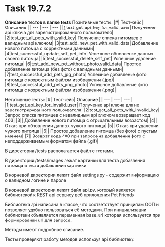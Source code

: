 # Task 19.7.2

**Описание тестов в папке tests**
Позитивные тесты:
|#| Тест-кейс| Описание |
| --- | --- | --- |
|[1](https://github.com/fox67rus/petFriendsTesting/blob/cccc1b7428e5b5529f314afef52a65899803b295/tests/test_pet_friends.py#L8)|test_get_api_key_for_valid_user| Получение api ключа для зарегистрированного пользователя| 
|2|test_get_all_pets_with_valid_key| Получение списка питомцев с валидным api ключом|
|3|test_add_new_pet_with_valid_data| Добавление нового питомца с корректными данными|
|4|test_successful_update_self_pet_info| Успешное обновление данных своего питомца|
|5|test_successful_delete_self_pet| Успешное удаление питомца|
|6|test_add_new_pet_without_photo_valid_data| Простое добавление питомца (без фото) с валидными данными|
|7|test_successful_add_pets_jpg_photo| Успешное добавление фото питомца с корректным файлом изображения (.jpg)|
|8|test_successful_add_pets_png_photo| Успешное добавление фото питомца с корректным файлом изображения (.png)|

Негативные тесты:
|#| Тест-кейс| Описание |
| --- | --- | --- |
|1|test_get_api_key_for_invalid_user| Получение api ключа для не зарегистрированного пользователя|
|2|test_get_all_pets_with_invalid_key| Запрос списка питомцев с невалидным api ключом возвращает код 403|
|3|| Добавление нового питомца с отрицательным возрастом|
|4|| Отказ при обновлении данных чужого питомца|
|5|| Отказ при удалении чужого питомца|
|6|| Простое добавление питомца (без фото) с пустым именем|
|7|| Возврат кода 400 при запросе на добавление фото с неподдерживаемым форматом файла (.gif)|

В директории /tests располагается файл с тестами.

В директории /tests/images лежат картинки для теста добавления питомца и теста добавления картинки

В корневой директории лежит файл settings.py - содержит информацию о валидном логине и пароле

В корневой директории лежит файл api.py, который является библиотекой к REST api сервису веб приложения Pet Friends

Библиотека api написана в классе, что соответствует принципам ООП и позволяет удобно пользоваться её методами. При инициализации библиотеки объявляется переменная base_url которая используется при формировании url для запроса.

Методы имеют подробное описание.

Тесты проверяют работу методов используя api библиотеку.
